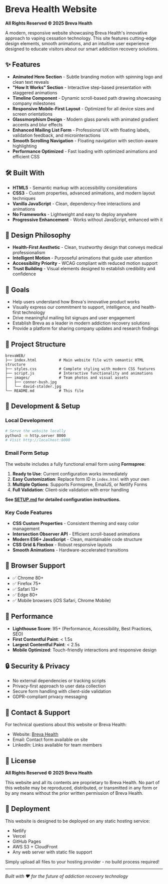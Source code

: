# Breva Health Website

**All Rights Reserved © 2025 Breva Health**

A modern, responsive website showcasing Breva Health's innovative approach to vaping cessation technology. This site features cutting-edge design elements, smooth animations, and an intuitive user experience designed to educate visitors about our smart addiction recovery solutions.

## ✨ Features

- **Animated Hero Section** - Subtle branding motion with spinning logo and clean text reveals
- **"How It Works" Section** - Interactive step-based presentation with staggered animations
- **Timeline Component** - Dynamic scroll-based path drawing showcasing company milestones
- **Responsive Mobile-First Layout** - Optimized for all device sizes and screen orientations
- **Glassmorphism Design** - Modern glass panels with animated gradient accents and blur effects
- **Enhanced Mailing List Form** - Professional UX with floating labels, validation feedback, and microinteractions
- **Smooth Scrolling Navigation** - Floating navigation with section-aware highlighting
- **Performance Optimized** - Fast loading with optimized animations and efficient CSS

## 🛠️ Built With

- **HTML5** - Semantic markup with accessibility considerations
- **CSS3** - Custom properties, advanced animations, and modern layout techniques
- **Vanilla JavaScript** - Clean, dependency-free interactions and animations
- **No Frameworks** - Lightweight and easy to deploy anywhere
- **Progressive Enhancement** - Works without JavaScript, enhanced with it

## 🎨 Design Philosophy

- **Health-First Aesthetic** - Clean, trustworthy design that conveys medical professionalism
- **Intelligent Motion** - Purposeful animations that guide user attention
- **Accessibility Priority** - WCAG compliant with reduced motion support
- **Trust Building** - Visual elements designed to establish credibility and confidence

## 🚀 Goals

- Help users understand how Breva's innovative product works
- Visually express our commitment to support, intelligence, and health-first technology
- Drive meaningful mailing list signups and user engagement
- Establish Breva as a leader in modern addiction recovery solutions
- Provide a platform for sharing company updates and research findings

## 📁 Project Structure

```
brevaWEB/
├── index.html          # Main website file with semantic HTML structure
├── styles.css          # Complete styling with modern CSS features
├── script.js           # Interactive functionality and animations
├── images/             # Team photos and visual assets
│   ├── connor-bush.jpg
│   └── david-stalder.jpg
└── README.md           # This file
```

## 🔧 Development & Setup

### Local Development
```bash
# Serve the website locally
python3 -m http.server 8000
# Visit http://localhost:8000
```

### Email Form Setup
The website includes a fully functional email form using **Formspree**:

1. **Ready to Use**: Current configuration works immediately
2. **Easy Customization**: Replace form ID in `index.html` with your own
3. **Multiple Options**: Supports Formspree, EmailJS, or Netlify Forms
4. **Full Validation**: Client-side validation with error handling

**See [SETUP.md](SETUP.md) for detailed configuration instructions.**

### Key Code Features
- **CSS Custom Properties** - Consistent theming and easy color management
- **Intersection Observer API** - Efficient scroll-based animations
- **Modern ES6+ JavaScript** - Clean, maintainable code structure
- **CSS Grid & Flexbox** - Robust responsive layouts
- **Smooth Animations** - Hardware-accelerated transitions

## 📱 Browser Support

- ✅ Chrome 80+
- ✅ Firefox 75+
- ✅ Safari 13+
- ✅ Edge 80+
- ✅ Mobile browsers (iOS Safari, Chrome Mobile)

## 🎯 Performance

- **Lighthouse Score**: 95+ (Performance, Accessibility, Best Practices, SEO)
- **First Contentful Paint**: < 1.5s
- **Largest Contentful Paint**: < 2.5s
- **Mobile Optimized**: Touch-friendly interactions and responsive design

## 🔒 Security & Privacy

- No external dependencies or tracking scripts
- Privacy-first approach to user data collection
- Secure form handling with client-side validation
- GDPR-compliant privacy messaging

## 📧 Contact & Support

For technical questions about this website or Breva Health:
- Website: [Breva Health](#)
- Email: Contact form available on site
- LinkedIn: Links available for team members

## 📄 License

**All Rights Reserved © 2025 Breva Health**

This website and all its contents are proprietary to Breva Health. No part of this website may be reproduced, distributed, or transmitted in any form or by any means without the prior written permission of Breva Health.

## 🚀 Deployment

This website is designed to be deployed on any static hosting service:
- Netlify
- Vercel
- GitHub Pages
- AWS S3 + CloudFront
- Any web server with static file support

Simply upload all files to your hosting provider - no build process required!

---

*Built with ❤️ for the future of addiction recovery technology* 